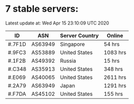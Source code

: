 # 7 stable servers:

Latest update at: Wed Apr 15 23:10:09 UTC 2020

| ID | ASN | Server Country | Online |
| -- | --- | -------------- | ------ |
| #.7F1D | AS63949 | Singapore | 54 hrs |
| #.9FC3 | AS53889 | United States | 1083 hrs |
| #.1F2B | AS49392 | Russia | 15 hrs |
| #.C348 | AS35913 | United States | 348 hrs |
| #.E069 | AS40065 | United States | 2611 hrs |
| #.2A79 | AS63949 | Japan | 1291 hrs |
| #.F7DA | AS45102 | United States | 155 hrs |


